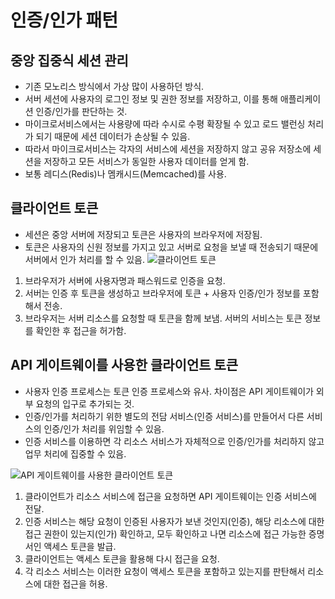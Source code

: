 # 인증/인가 패턴

## 중앙 집중식 세션 관리

- 기존 모노리스 방식에서 가상 많이 사용하던 방식.
- 서버 세션에 사용자의 로그인 정보 및 권한 정보를 저장하고, 이를 통해 애플리케이션 인증/인가를 판단하는 것.
- 마이크로서비스에서는 사용량에 따라 수시로 수평 확장될 수 있고 로드 밸런싱 처리가 되기 때문에 세션 데이터가 손상될 수 있음.
- 따라서 마이크로서비스는 각자의 서비스에 세션을 저장하지 않고 공유 저장소에 세션을 저장하고 모든 서비스가 동일한 사용자 데이터를 얻게 함.
- 보통 레디스(Redis)나 멤캐시드(Memcached)를 사용.

## 클라이언트 토큰

- 세션은 중앙 서버에 저장되고 토큰은 사용자의 브라우저에 저장됨.
- 토큰은 사용자의 신원 정보를 가지고 있고 서버로 요청을 보낼 때 전송되기 때문에 서버에서 인가 처리를 할 수 있음.
  ![클라이언트 토큰](https://engineering-skcc.github.io/assets/images/MSA2.19.png)

1. 브라우저가 서버에 사용자명과 패스워드로 인증을 요청.
2. 서버는 인증 후 토큰을 생성하고 브라우저에 토큰 + 사용자 인증/인가 정보를 포함해서 전송.
3. 브라우저는 서버 리소스를 요청할 때 토큰을 함께 보냄. 서버의 서비스는 토큰 정보를 확인한 후 접근을 허가함.

## API 게이트웨이를 사용한 클라이언트 토큰

- 사용자 인증 프로세스는 토큰 인증 프로세스와 유사. 차이점은 API 게이트웨이가 외부 요청의 입구로 추가되는 것.
- 인증/인가를 처리하기 위한 별도의 전담 서비스(인증 서비스)를 만들어서 다른 서비스의 인증/인가 처리를 위임할 수 있음.
- 인증 서비스를 이용하면 각 리소스 서비스가 자체적으로 인증/인가를 처리하지 않고 업무 처리에 집중할 수 있음.

![API 게이트웨이를 사용한 클라이언트 토큰](https://engineering-skcc.github.io/assets/images/MSA2.20.png)

1. 클라이언트가 리소스 서비스에 접근을 요청하면 API 게이트웨이는 인증 서비스에 전달.
2. 인증 서비스는 해당 요청이 인증된 사용자가 보낸 것인지(인증), 해당 리소스에 대한 접근 권한이 있는지(인가) 확인하고, 모두 확인하고 나면 리소스에 접근 가능한 증명서인 액세스 토큰을 발급.
3. 클라이언트는 액세스 토큰을 활용해 다시 접근을 요청.
4. 각 리소스 서비스는 이러한 요청이 액세스 토큰을 포함하고 있는지를 판탄해서 리소스에 대한 접근을 허용.
